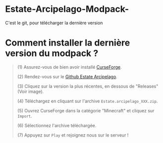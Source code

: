 # Estate-Arcipelago-Modpack-
C'est le git, pour télécharger la dernière version 

# **__Comment installer la dernière version du modpack ?__**
> 
> (1) Assurez-vous de bien avoir installé [CurseForge](https://www.curseforge.com/download/app).
>
> (2) Rendez-vous sur le [Github Estate Arcipelago](https://github.com/Steve557mag-fr/Estate-Arcipelago-Modpack-).
>
> (3) Cliquez sur la version la plus récentes, en dessous de "Releases" (Voir image).
>
> (4) Téléchargez en cliquant sur l'archive `Estate.arcipelago_XXX.zip`.
>
> (5) Ouvrez CurseForge dans la catégorie "Minecraft" et cliquez sur `Import`.
>
> (6) Sélectionnez l'archive téléchargée.
>
> (7) Appuyez sur `Play` et rejoignez nous sur le serveur !
>
